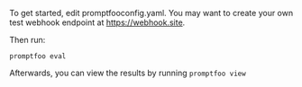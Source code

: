 To get started, edit promptfooconfig.yaml. You may want to create your own test webhook endpoint at https://webhook.site.

Then run:

```
promptfoo eval
```

Afterwards, you can view the results by running `promptfoo view`
